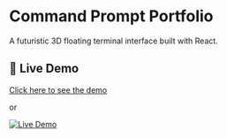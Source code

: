 # Command Prompt Portfolio

A futuristic 3D floating terminal interface built with React.

## 🚀 Live Demo

[Click here to see the demo](https://your-vercel-project-name.vercel.app)

or

[![Live Demo](https://img.shields.io/badge/Live%20Demo-Visit-blue?style=for-the-badge)](https://your-vercel-project-name.vercel.app)
